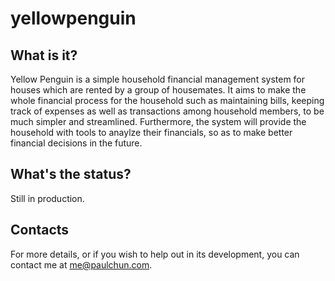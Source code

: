 yellowpenguin
=============

What is it?
-----------

Yellow Penguin is a simple household financial management system for houses which are rented by a group of housemates. It aims to make the whole financial process for the household such as maintaining bills, keeping track of expenses as well as transactions among household members, to be much simpler and streamlined. Furthermore, the system will provide the household with tools to anaylze their financials, so as to make better financial decisions in the future.

What's the status?
-----------------

Still in production.

Contacts
--------

For more details, or if you wish to help out in its development, you can contact me at me@paulchun.com.

